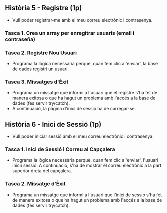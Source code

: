 
## Història 5 - Registre (1p)
- Vull poder registrar-me amb el meu correu electrònic i contrasenya.

### Tasca 1. Crea un array per enregitrar usuaris (email i contraseña)

### Tasca 2. Registre Nou Usuari
- Programa la lògica necessària perquè, quan fem clic a 'enviar', la base de dades registri un usuari.

### Tasca 3. Missatges d'Èxit
- Programa un missatge que informi a l'usuari que el registre s'ha fet de manera exitosa o que ha hagut un problema amb l'accés a la base de dades (fes servir try/catch).
- A continuació, la pàgina d'inici de sessió ha de carregar-se.

## Història 6 - Inici de Sessió (1p)
- Vull poder iniciar sessió amb el meu correu electrònic i contrasenya.

### Tasca 1. Inici de Sessió i Correu al Capçalera
- Programa la lògica necessària perquè, quan fem clic a 'enviar', l'usuari iniciï sessió. A continuació, s'ha de mostrar el correu electrònic a la part superior dreta del capçalera.

### Tasca 2. Missatge d'Èxit
- Programa un missatge que informi a l'usuari que l'inici de sessió s'ha fet de manera exitosa o que ha hagut un problema amb l'accés a la base de dades (fes servir try/catch).

